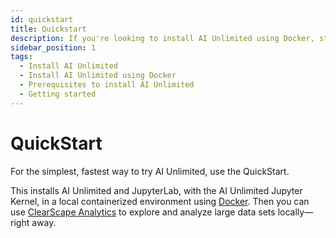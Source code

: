 ```yaml
---
id: quickstart
title: Quickstart
description: If you're looking to install AI Unlimited using Docker, start here.
sidebar_position: 1
tags:
  - Install AI Unlimited
  - Install AI Unlimited using Docker
  - Prerequisites to install AI Unlimited
  - Getting started
---
```


# QuickStart

For the simplest, fastest way to try AI Unlimited, use the QuickStart. 
 
This installs AI Unlimited and JupyterLab, with the AI Unlimited Jupyter Kernel, in a local containerized environment using [Docker](https://www.docker.com/). Then you can use [ClearScape Analytics](https://www.teradata.com/platform/clearscape-analytics?) to explore and analyze large data sets locally&mdash;right away.